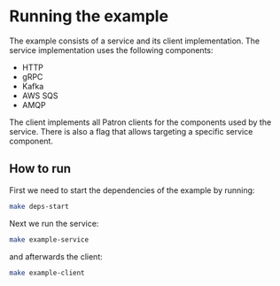 # Running the example

The example consists of a service and its client implementation.
The service implementation uses the following components:

- HTTP
- gRPC
- Kafka
- AWS SQS
- AMQP

The client implements all Patron clients for the components used by the service. There is also a flag that allows targeting a specific service component.

## How to run

First we need to start the dependencies of the example by running:

```bash
make deps-start
```

Next we run the service:

```bash
make example-service
```

and afterwards the client:

```bash
make example-client
```
